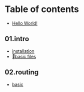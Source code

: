 # Table of contents

* [Hello World!](README.md)

## 01.intro

* [installation](01.intro/installation.md)
* [basic files](01.intro/basic-files.md)

## 02.routing

* [basic](02.routing/basic.md)
